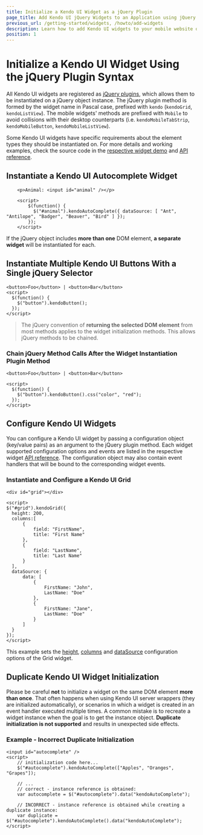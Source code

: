 ```yaml
---
title: Initialize a Kendo UI Widget as a jQuery Plugin
page_title: Add Kendo UI jQuery Widgets to an Application using jQuery Plugin
previous_url: /getting-started/widgets, /howto/add-widgets
description: Learn how to add Kendo UI widgets to your mobile website or web application.
position: 1
---
```


# Initialize a Kendo UI Widget Using the jQuery Plugin Syntax

All Kendo UI widgets are registered as [jQuery plugins](http://learn.jquery.com/plugins/), which allows them to be instantiated on a jQuery object
instance. The jQuery plugin method is formed by the widget name in Pascal case, prefixed with `kendo` (`kendoGrid`, `kendoListView`).  The mobile
widgets' methods are prefixed with `Mobile` to avoid collisions with their desktop counterparts (i.e. `kendoMobileTabStrip`, `kendoMobileButton`,
`kendoMobileListView`).

Some Kendo UI widgets have specific requirements about the element types they should be instantiated on. For more details and working examples,
check the source code in the [respective widget demo](http://demos.telerik.com/kendo-ui/) and [API reference](/api/introduction).

## Instantiate a Kendo UI Autocomplete Widget

        <p>Animal: <input id="animal" /></p>

        <script>
            $(function() {
              $("#animal").kendoAutoComplete({ dataSource: [ "Ant", "Antilope", "Badger", "Beaver", "Bird" ] });
            });
        </script>

If the jQuery object includes **more than one** DOM element, **a separate widget** will be instantiated for each.

## Instantiate Multiple Kendo UI Buttons With a Single jQuery Selector

    <button>Foo</button> | <button>Bar</button>
    <script>
      $(function() {
        $("button").kendoButton();
      });
    </script>


> The jQuery convention of **returning the selected DOM element** from most methods applies to the widget initialization methods. This allows jQuery
> methods to be chained.

### Chain jQuery Method Calls After the Widget Instantiation Plugin Method

    <button>Foo</button> | <button>Bar</button>

    <script>
      $(function() {
        $("button").kendoButton().css("color", "red");
      });
    </script>

## Configure Kendo UI Widgets

You can configure a Kendo UI widget by passing a configuration object (key/value pairs) as an argument to the jQuery plugin method. Each widget supported
configuration options and events are listed in the respective widget [API reference](/api/introduction). The configuration object may also contain
event handlers that will be bound to the corresponding widget events.

### Instantiate and Configure a Kendo UI Grid

    <div id="grid"></div>

    <script>
    $("#grid").kendoGrid({
      height: 200,
      columns:[
          {
              field: "FirstName",
              title: "First Name"
          },
          {
              field: "LastName",
              title: "Last Name"
          }
      ],
      dataSource: {
          data: [
              {
                  FirstName: "John",
                  LastName: "Doe"
              },
              {
                  FirstName: "Jane",
                  LastName: "Doe"
              }
          ]
      }
    });
    </script>

This example sets the [height](/api/web/grid#height-numberstring), [columns](/api/web/grid#columns-array) and [dataSource](/api/web/grid#datasource-kendodatadatasource--object) configuration options of the Grid widget.

## Duplicate Kendo UI Widget Initialization

Please be careful **not** to initialize a widget on the same DOM element **more than once**.
That often happens when using Kendo UI server wrappers (they are initialized automatically), or scenarios in which a widget is created in an event handler executed multiple times.
A common mistake is to recreate a widget instance when the goal is to get the instance object. **Duplicate initialization is not supported** and results in unexpected side effects.

### Example - Incorrect Duplicate Initialization

    <input id="autocomplete" />
    <script>
        // initialization code here...
        $("#autocomplete").kendoAutoComplete(["Apples", "Oranges", "Grapes"]);

        // ...
        // correct - instance reference is obtained:
        var autocomplete = $("#autocomplete").data("kendoAutoComplete");

        // INCORRECT - instance reference is obtained while creating a duplicate instance:
        var duplicate = $("#autocomplete").kendoAutoComplete().data("kendoAutoComplete");
    </script>
